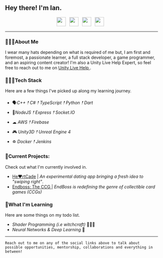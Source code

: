 ## Hey there! I'm Ian.

<p align='center'>
<a href="mailto:dev.iansmathew@gmail.com"><img height="30" src="https://raw.githubusercontent.com/iansmathew/iansmathew/master/assets/icon_email.png"></a>&nbsp;&nbsp;
<a href="https://www.linkedin.com/in/iansmathew/"><img height="30" src="https://raw.githubusercontent.com/iansmathew/iansmathew/master/assets/icon_linkedin.png"></a>&nbsp;&nbsp;
<a href="https://twitter.com/iansmathew"><img height="30" src="https://raw.githubusercontent.com/iansmathew/iansmathew/master/assets/icon_twitter.png"></a>&nbsp;&nbsp;
<a href="https://connect.unity.com/u/ian-mathew"><img height="30" src="https://raw.githubusercontent.com/iansmathew/iansmathew/master/assets/icon_unity3d.png"></a>&nbsp;&nbsp;
</p>

---

### 🙋🏽‍♂️About Me

<p> I wear many hats depending on what is required of me but, I am first and foremost, a passionate learner, a full stack developer, a game programmer, and an aspiring content creator! I'm also a Unity Live Help Expert, so feel free to reach out to me on <a href="https://livehelp.unity.com/expert/ian-mathew?source=lesson"> Unity Live Help </a>.
</p>

### 👨🏽‍💻Tech Stack

<p>
Here are a few things I've picked up along my learning journey.
</p>

- 🗣*C++ 𒑰 C# 𒑰 TypeScript 𒑰 Python 𒑰 Dart*
- 🎒*NodeJS 𒑰 Express 𒑰 Socket.IO*
- ☁ _AWS 𒑰 Firebase_
- 🎮 _Unity3D 𒑰 Unreal Engine 4_
- ♽ _Docker 𒑰 Jenkins_

### 🚧Current Projects:

<p>
Check out what I'm currently involved in.

- <a href="https://www.heartcade.co/">He♥️rtCade</a> | _An experimental dating app bringing a fresh idea to "swiping right"_.
- <a href="http://playendboss.com/">Endboss: The CCG </a> | _EndBoss is redefining the genre of collectible card games (CCGs)_
</p>

### 🌱What I'm Learning

Here are some things on my todo list.

- _Shader Programming (i.e witchcraft)_ 🧙🏽‍♂️
- _Neural Networks & Deep Learning_ 🤖

---

`Reach out to me on any of the social links above to talk about possible opportunities, mentorship, collaborations and everything in between!`
